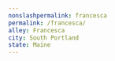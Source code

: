 ```yaml
---
﻿nonslashpermalink: francesca
permalink: /francesca/
alley: Francesca
city: South Portland
state: Maine
---
```

